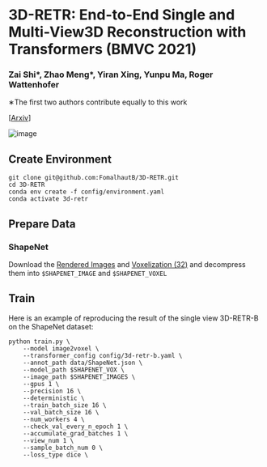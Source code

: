 # 3D-RETR: End-to-End Single and Multi-View3D Reconstruction with Transformers (BMVC 2021)


### **Zai Shi***, **Zhao Meng***, **Yiran Xing**, **Yunpu Ma**, **Roger Wattenhofer**   

∗The first two authors contribute equally to this work

[[Arxiv](https://arxiv.org/abs/2110.08861)]
 
![image](https://user-images.githubusercontent.com/14837467/137624930-96072863-a32b-431f-ab20-985ffd1e51f4.png)

## Create Environment

```
git clone git@github.com:FomalhautB/3D-RETR.git
cd 3D-RETR
conda env create -f config/environment.yaml
conda activate 3d-retr
```

## Prepare Data

### ShapeNet

Download the [Rendered Images](http://cvgl.stanford.edu/data2/ShapeNetRendering.tgz) and [Voxelization (32)](http://cvgl.stanford.edu/data2/ShapeNetVox32.tgz) and decompress them into `$SHAPENET_IMAGE` and `$SHAPENET_VOXEL`

## Train

Here is an example of reproducing the result of the single view 3D-RETR-B on the ShapeNet dataset:

```
python train.py \
    --model image2voxel \
    --transformer_config config/3d-retr-b.yaml \
    --annot_path data/ShapeNet.json \
    --model_path $SHAPENET_VOX \
    --image_path $SHAPENET_IMAGES \
    --gpus 1 \
    --precision 16 \
    --deterministic \
    --train_batch_size 16 \
    --val_batch_size 16 \
    --num_workers 4 \
    --check_val_every_n_epoch 1 \
    --accumulate_grad_batches 1 \
    --view_num 1 \
    --sample_batch_num 0 \
    --loss_type dice \
```

